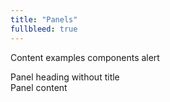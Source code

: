 ```yaml
---
title: "Panels"
fullbleed: true
---
```


Content examples components alert

<div class="panel panel-default">
  <div class="panel-heading">
    Panel heading without title
  </div>
  <div class="panel-body">
    Panel content
  </div>
</div>

<!-- <div class="panel panel-default">
  <div class="panel-heading">
    <h3 class="panel-title">Panel title</h3>
  </div>
  <div class="panel-body">
    Panel content
  </div>
</div>


```html
<div class="panel panel-default">
  <div class="panel-heading">Panel heading without title</div>
  <div class="panel-body">
    Panel content
  </div>
</div>

<div class="panel panel-default">
  <div class="panel-heading">
    <h3 class="panel-title">Panel title</h3>
  </div>
  <div class="panel-body">
    Panel content
  </div>
</div>
``` -->